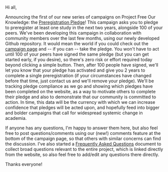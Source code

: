 Hi all,

Announcing the first of our new series of campaigns on Project Free Our Knowledge: the [Preregistration Pledge](https://freeourknowledge.org/2020-12-03-preregistration-pledge/)! This campaign asks you to pledge to preregister at least one study in the next two years, alongside 100 of your peers. We've been developing this campaign in collaboration with community members over the last few months, using our newly developed Github repository. It would mean the world if you could check out the [campaign page](https://freeourknowledge.org/2020-12-03-preregistration-pledge/) and -- if you can -- take the pledge. You won't have to act until 100 of your peers have signed the same pledge (but you can get started early, if you desire), so there's zero risk or effort required today beyond clicking a simple button. Then, after 100 people have signed, we'll let you know that your pledge has activated and give you 2 years to complete a single preregistration (if your circumstances have changed before that time, just contact us and we'll remove your pledge). We'll be tracking pledge compliance as we go and showing which pledges have been completed on the website, as a way to motivate others to complete their pledge and also to demonstrate that our community is committed to action. In time, this data will be the currency with which we can increase confidence that pledges will be acted upon, and hopefully feed into bigger and bolder campaigns that call for widespread systemic change in academia. 

If anyone has any questions, I'm happy to answer them here, but also feel free to post questions/comments using our (new!) comments feature at the bottom of the campaign page, so that others with similar concerns can find the discussion. I've also started a [Frequently Asked Questions](https://github.com/FreeOurKnowledge/website/blob/master/faq.md) document to collect broad questions relevant to the entire project, which is linked directly from the website, so also feel free to add/edit any questions there directly. 

Thanks everyone! 
